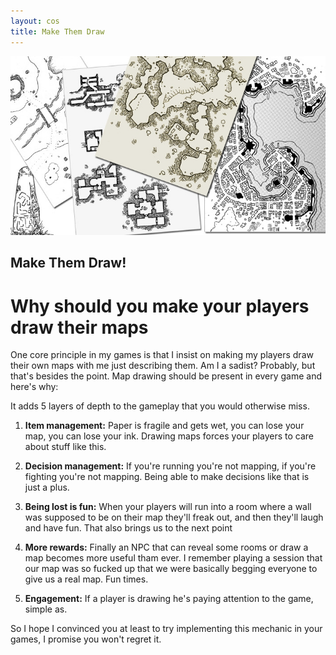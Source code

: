```yaml
---
layout: cos
title: Make Them Draw
---
```


![Header](/images/osr_map.png)

## Make Them Draw!

# Why should you make your players draw their maps

One core principle in my games is that I insist on making my players draw their own maps with me just describing them. Am I a sadist? Probably, but that's besides the point. Map drawing should be present in every game and here's why:

It adds 5 layers of depth to the gameplay that you would otherwise miss.

1. **Item management:** Paper is fragile and gets wet, you can lose your map, you can lose your ink. Drawing maps forces your players to care about stuff like this.

2. **Decision management:** If you're running you're not mapping, if you're fighting you're not mapping. Being able to make decisions like that is just a plus.

3. **Being lost is fun:** When your players will run into a room where a wall was supposed to be on their map they'll freak out, and then they'll laugh and have fun. That also brings us to the next point

4. **More rewards:** Finally an NPC that can reveal some rooms or draw a map becomes more useful tham ever. I remember playing a session that our map was so fucked up that we were basically begging everyone to give us a real map. Fun times.

5. **Engagement:** If a player is drawing he's paying attention to the game, simple as.

So I hope I convinced you at least to try implementing this mechanic in your games, I promise you won't regret it.